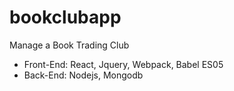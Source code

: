 # bookclubapp
Manage a Book Trading Club
- Front-End: React, Jquery, Webpack, Babel ES05
- Back-End: Nodejs, Mongodb
